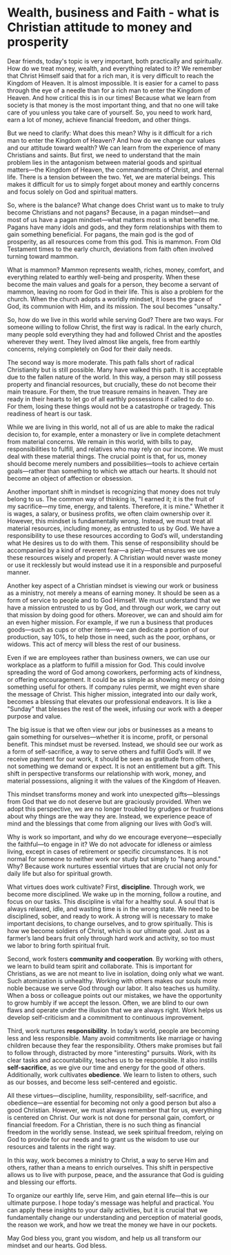 # Wealth, business and Faith - what is Christian attitude to money and prosperity

Dear friends, today's topic is very important, both practically and spiritually. How do we treat money, wealth, and everything related to it? We remember that Christ Himself said that for a rich man, it is very difficult to reach the Kingdom of Heaven. It is almost impossible. It is easier for a camel to pass through the eye of a needle than for a rich man to enter the Kingdom of Heaven. And how critical this is in our times! Because what we learn from society is that money is the most important thing, and that no one will take care of you unless you take care of yourself. So, you need to work hard, earn a lot of money, achieve financial freedom, and other things. 

But we need to clarify: What does this mean? Why is it difficult for a rich man to enter the Kingdom of Heaven? And how do we change our values and our attitude toward wealth? We can learn from the experience of many Christians and saints. But first, we need to understand that the main problem lies in the antagonism between material goods and spiritual matters—the Kingdom of Heaven, the commandments of Christ, and eternal life. There is a tension between the two. Yet, we are material beings. This makes it difficult for us to simply forget about money and earthly concerns and focus solely on God and spiritual matters. 

So, where is the balance? What change does Christ want us to make to truly become Christians and not pagans? Because, in a pagan mindset—and most of us have a pagan mindset—what matters most is what benefits me. Pagans have many idols and gods, and they form relationships with them to gain something beneficial. For pagans, the main god is the god of prosperity, as all resources come from this god. This is mammon. From Old Testament times to the early church, deviations from faith often involved turning toward mammon. 

What is mammon? Mammon represents wealth, riches, money, comfort, and everything related to earthly well-being and prosperity. When these become the main values and goals for a person, they become a servant of mammon, leaving no room for God in their life. This is also a problem for the church. When the church adopts a worldly mindset, it loses the grace of God, its communion with Him, and its mission. The soul becomes "unsalty." 

So, how do we live in this world while serving God? There are two ways. For someone willing to follow Christ, the first way is radical. In the early church, many people sold everything they had and followed Christ and the apostles wherever they went. They lived almost like angels, free from earthly concerns, relying completely on God for their daily needs. 

The second way is more moderate. This path falls short of radical Christianity but is still possible. Many have walked this path. It is acceptable due to the fallen nature of the world. In this way, a person may still possess property and financial resources, but crucially, these do not become their main treasure. For them, the true treasure remains in heaven. They are ready in their hearts to let go of all earthly possessions if called to do so. For them, losing these things would not be a catastrophe or tragedy. This readiness of heart is our task.

While we are living in this world, not all of us are able to make the radical decision to, for example, enter a monastery or live in complete detachment from material concerns. We remain in this world, with bills to pay, responsibilities to fulfill, and relatives who may rely on our income. We must deal with these material things. The crucial point is that, for us, money should become merely numbers and possibilities—tools to achieve certain goals—rather than something to which we attach our hearts. It should not become an object of affection or obsession. 

Another important shift in mindset is recognizing that money does not truly belong to us. The common way of thinking is, "I earned it; it is the fruit of my sacrifice—my time, energy, and talents. Therefore, it is mine." Whether it is wages, a salary, or business profits, we often claim ownership over it. However, this mindset is fundamentally wrong. Instead, we must treat all material resources, including money, as entrusted to us by God. We have a responsibility to use these resources according to God’s will, understanding what He desires us to do with them. This sense of responsibility should be accompanied by a kind of reverent fear—a piety—that ensures we use these resources wisely and properly. A Christian would never waste money or use it recklessly but would instead use it in a responsible and purposeful manner.

Another key aspect of a Christian mindset is viewing our work or business as a ministry, not merely a means of earning money. It should be seen as a form of service to people and to God Himself. We must understand that we have a mission entrusted to us by God, and through our work, we carry out that mission by doing good for others. Moreover, we can and should aim for an even higher mission. For example, if we run a business that produces goods—such as cups or other items—we can dedicate a portion of our production, say 10%, to help those in need, such as the poor, orphans, or widows. This act of mercy will bless the rest of our business. 

Even if we are employees rather than business owners, we can use our workplace as a platform to fulfill a mission for God. This could involve spreading the word of God among coworkers, performing acts of kindness, or offering encouragement. It could be as simple as showing mercy or doing something useful for others. If company rules permit, we might even share the message of Christ. This higher mission, integrated into our daily work, becomes a blessing that elevates our professional endeavors. It is like a "Sunday" that blesses the rest of the week, infusing our work with a deeper purpose and value.

The big issue is that we often view our jobs or businesses as a means to gain something for ourselves—whether it is income, profit, or personal benefit. This mindset must be reversed. Instead, we should see our work as a form of self-sacrifice, a way to serve others and fulfill God’s will. If we receive payment for our work, it should be seen as gratitude from others, not something we demand or expect. It is not an entitlement but a gift. This shift in perspective transforms our relationship with work, money, and material possessions, aligning it with the values of the Kingdom of Heaven.

This mindset transforms money and work into unexpected gifts—blessings from God that we do not deserve but are graciously provided. When we adopt this perspective, we are no longer troubled by grudges or frustrations about why things are the way they are. Instead, we experience peace of mind and the blessings that come from aligning our lives with God’s will. 

Why is work so important, and why do we encourage everyone—especially the faithful—to engage in it? We do not advocate for idleness or aimless living, except in cases of retirement or specific circumstances. It is not normal for someone to neither work nor study but simply to "hang around." Why? Because work nurtures essential virtues that are crucial not only for daily life but also for spiritual growth. 

What virtues does work cultivate? First, **discipline**. Through work, we become more disciplined. We wake up in the morning, follow a routine, and focus on our tasks. This discipline is vital for a healthy soul. A soul that is always relaxed, idle, and wasting time is in the wrong state. We need to be disciplined, sober, and ready to work. A strong will is necessary to make important decisions, to change ourselves, and to grow spiritually. This is how we become soldiers of Christ, which is our ultimate goal. Just as a farmer’s land bears fruit only through hard work and activity, so too must we labor to bring forth spiritual fruit.

Second, work fosters **community and cooperation**. By working with others, we learn to build team spirit and collaborate. This is important for Christians, as we are not meant to live in isolation, doing only what we want. Such atomization is unhealthy. Working with others makes our souls more noble because we serve God through our labor. It also teaches us humility. When a boss or colleague points out our mistakes, we have the opportunity to grow humbly if we accept the lesson. Often, we are blind to our own flaws and operate under the illusion that we are always right. Work helps us develop self-criticism and a commitment to continuous improvement.

Third, work nurtures **responsibility**. In today’s world, people are becoming less and less responsible. Many avoid commitments like marriage or having children because they fear the responsibility. Others make promises but fail to follow through, distracted by more "interesting" pursuits. Work, with its clear tasks and accountability, teaches us to be responsible. It also instills **self-sacrifice**, as we give our time and energy for the good of others. Additionally, work cultivates **obedience**. We learn to listen to others, such as our bosses, and become less self-centered and egoistic.

All these virtues—discipline, humility, responsibility, self-sacrifice, and obedience—are essential for becoming not only a good person but also a good Christian. However, we must always remember that for us, everything is centered on Christ. Our work is not done for personal gain, comfort, or financial freedom. For a Christian, there is no such thing as financial freedom in the worldly sense. Instead, we seek spiritual freedom, relying on God to provide for our needs and to grant us the wisdom to use our resources and talents in the right way. 

In this way, work becomes a ministry to Christ, a way to serve Him and others, rather than a means to enrich ourselves. This shift in perspective allows us to live with purpose, peace, and the assurance that God is guiding and blessing our efforts.

To organize our earthly life, serve Him, and gain eternal life—this is our ultimate purpose. I hope today's message was helpful and practical. You can apply these insights to your daily activities, but it is crucial that we fundamentally change our understanding and perception of material goods, the reason we work, and how we treat the money we have in our pockets. 

May God bless you, grant you wisdom, and help us all transform our mindset and our hearts. God bless.

